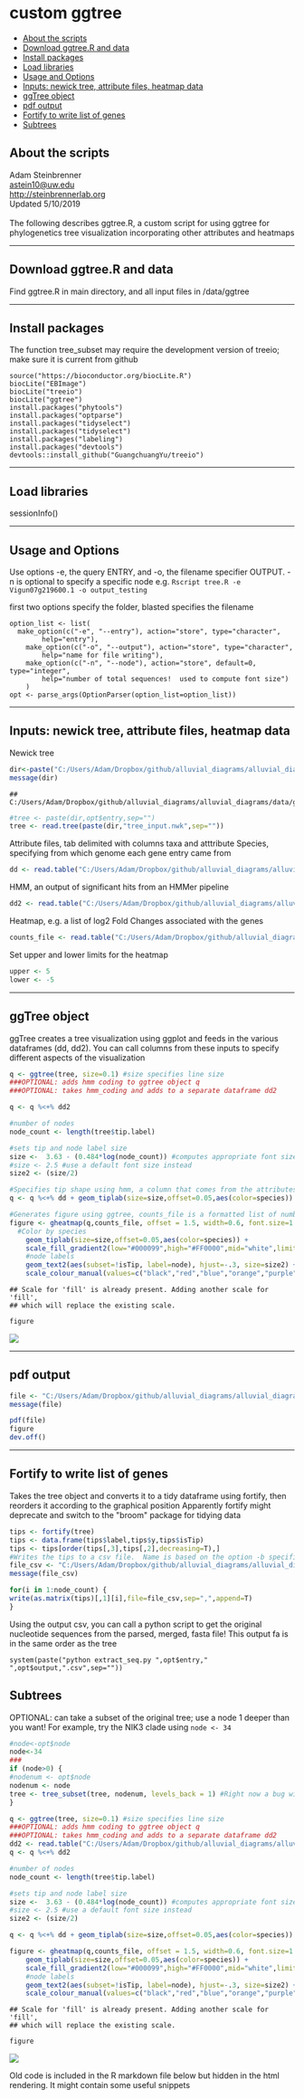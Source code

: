 custom ggtree
================

-   [About the scripts](#about-the-scripts)
-   [Download ggtree.R and data](#download-ggtree.r-and-data)
-   [Install packages](#install-packages)
-   [Load libraries](#load-libraries)
-   [Usage and Options](#usage-and-options)
-   [Inputs: newick tree, attribute files, heatmap data](#inputs-newick-tree-attribute-files-heatmap-data)
-   [ggTree object](#ggtree-object)
-   [pdf output](#pdf-output)
-   [Fortify to write list of genes](#fortify-to-write-list-of-genes)
-   [Subtrees](#subtrees)

About the scripts
-----------------

Adam Steinbrenner <br> <astein10@uw.edu> <br> <http://steinbrennerlab.org> <br> Updated 5/10/2019 <br> <br> The following describes ggtree.R, a custom script for using ggtree for phylogenetics tree visualization incorporating other attributes and heatmaps

------------------------------------------------------------------------

Download ggtree.R and data
--------------------------

Find ggtree.R in main directory, and all input files in /data/ggtree

------------------------------------------------------------------------

Install packages
----------------

The function tree\_subset may require the development version of treeio; make sure it is current from github

    source("https://bioconductor.org/biocLite.R")
    biocLite("EBImage")
    biocLite("treeio")
    biocLite("ggtree")
    install.packages("phytools")
    install.packages("optparse")
    install.packages("tidyselect")
    install.packages("tidyselect")
    install.packages("labeling")
    install.packages("devtools")
    devtools::install_github("GuangchuangYu/treeio")

------------------------------------------------------------------------

Load libraries
--------------

sessionInfo()

------------------------------------------------------------------------

Usage and Options
-----------------

Use options -e, the query ENTRY, and -o, the filename specifier OUTPUT. -n is optional to specify a specific node e.g. `Rscript tree.R -e Vigun07g219600.1 -o output_testing`

first two options specify the folder, blasted specifies the filename

    option_list <- list( 
      make_option(c("-e", "--entry"), action="store", type="character",
            help="entry"),
        make_option(c("-o", "--output"), action="store", type="character", 
            help="name for file writing"),
        make_option(c("-n", "--node"), action="store", default=0, type="integer", 
            help="number of total sequences!  used to compute font size")
        )
    opt <- parse_args(OptionParser(option_list=option_list))

------------------------------------------------------------------------

Inputs: newick tree, attribute files, heatmap data
--------------------------------------------------

Newick tree

``` r
dir<-paste("C:/Users/Adam/Dropbox/github/alluvial_diagrams/alluvial_diagrams/data/ggtree/")
message(dir)
```

    ## C:/Users/Adam/Dropbox/github/alluvial_diagrams/alluvial_diagrams/data/ggtree/

``` r
#tree <- paste(dir,opt$entry,sep="")
tree <- read.tree(paste(dir,"tree_input.nwk",sep=""))
```

Attribute files, tab delimited with columns taxa and atttribute Species, specifying from which genome each gene entry came from

``` r
dd <- read.table("C:/Users/Adam/Dropbox/github/alluvial_diagrams/alluvial_diagrams/data/ggtree/attribute_species.txt", sep="\t", header = TRUE, stringsAsFactor=F)
```

HMM, an output of significant hits from an HMMer pipeline

``` r
dd2 <- read.table("C:/Users/Adam/Dropbox/github/alluvial_diagrams/alluvial_diagrams/data/ggtree/attribute_hmm.txt", sep="\t", header = TRUE, stringsAsFactor=F)
```

Heatmap, e.g. a list of log2 Fold Changes associated with the genes

``` r
counts_file <- read.table("C:/Users/Adam/Dropbox/github/alluvial_diagrams/alluvial_diagrams/data/ggtree/log2FoldChanges.txt", sep="\t", row.names = 1, header = TRUE, stringsAsFactor=F)
```

Set upper and lower limits for the heatmap

``` r
upper <- 5
lower <- -5
```

------------------------------------------------------------------------

ggTree object
-------------

ggTree creates a tree visualization using ggplot and feeds in the various dataframes (dd, dd2). You can call columns from these inputs to specify different aspects of the visualization

``` r
q <- ggtree(tree, size=0.1) #size specifies line size
###OPTIONAL: adds hmm coding to ggtree object q
###OPTIONAL: takes hmm_coding and adds to a separate dataframe dd2

q <- q %<+% dd2

#number of nodes
node_count <- length(tree$tip.label)

#sets tip and node label size
size <-  3.63 - (0.484*log(node_count)) #computes appropriate font size for tree based on good sizes for 10, 30, and 100
#size <- 2.5 #use a default font size instead
size2 <- (size/2)

#Specifies tip shape using hmm, a column that comes from the attributes file
q <- q %<+% dd + geom_tiplab(size=size,offset=0.05,aes(color=species)) + geom_tippoint(aes(size=size2,shape=hmm)) + scale_size_identity() #you need scale_size_identity! https://groups.google.com/forum/#!topic/bioc-ggtree/XHaq9Sk3b00

#Generates figure using ggtree, counts_file is a formatted list of numbers within the limits (e.g. RNAseq fold changes)
figure <- gheatmap(q,counts_file, offset = 1.5, width=0.6, font.size=1.5, colnames_angle=-45, hjust=0) + 
  #Color by species
    geom_tiplab(size=size,offset=0.05,aes(color=species)) +
    scale_fill_gradient2(low="#000099",high="#FF0000",mid="white",limits=c(lower,upper)) +
    #node labels
    geom_text2(aes(subset=!isTip, label=node), hjust=-.3, size=size2) + 
    scale_colour_manual(values=c("black","red","blue","orange","purple","darkgreen","cadetblue","deeppink","darkgoldenrod","brown4","olivedrab2"))
```

    ## Scale for 'fill' is already present. Adding another scale for 'fill',
    ## which will replace the existing scale.

``` r
figure
```

![](ggtree_files/figure-markdown_github/unnamed-chunk-7-1.png)

------------------------------------------------------------------------

pdf output
----------

``` r
file <- "C:/Users/Adam/Dropbox/github/alluvial_diagrams/alluvial_diagrams/data/ggtree/ggtree_output.pdf"
message(file)

pdf(file)
figure
dev.off()
```

------------------------------------------------------------------------

Fortify to write list of genes
------------------------------

Takes the tree object and converts it to a tidy dataframe using fortify, then reorders it according to the graphical position Apparently fortify might deprecate and switch to the "broom" package for tidying data

``` r
tips <- fortify(tree)
tips <- data.frame(tips$label,tips$y,tips$isTip)
tips <- tips[order(tips[,3],tips[,2],decreasing=T),]
#Writes the tips to a csv file.  Name is based on the option -b specified when the script is called
file_csv <- "C:/Users/Adam/Dropbox/github/alluvial_diagrams/alluvial_diagrams/data/ggtree/ggtree_output.csv"
message(file_csv)

for(i in 1:node_count) {
write(as.matrix(tips)[,1][i],file=file_csv,sep=",",append=T)
}
```

Using the output csv, you can call a python script to get the original nucleotide sequences from the parsed, merged, fasta file! This output fa is in the same order as the tree

    system(paste("python extract_seq.py ",opt$entry," ",opt$output,".csv",sep=""))

Subtrees
--------

OPTIONAL: can take a subset of the original tree; use a node 1 deeper than you want! For example, try the NIK3 clade using `node <- 34`

``` r
#node<-opt$node
node<-34
###
if (node>0) {
#nodenum <- opt$node
nodenum <- node
tree <- tree_subset(tree, nodenum, levels_back = 1) #Right now a bug with levels_back=0 is preventing me from specifying the node ITSELF
}

q <- ggtree(tree, size=0.1) #size specifies line size
###OPTIONAL: adds hmm coding to ggtree object q
###OPTIONAL: takes hmm_coding and adds to a separate dataframe dd2
dd2 <- read.table("C:/Users/Adam/Dropbox/github/alluvial_diagrams/alluvial_diagrams/data/ggtree/attribute_hmm.txt", sep="\t", header = TRUE, stringsAsFactor=F)
q <- q %<+% dd2

#number of nodes
node_count <- length(tree$tip.label)

#sets tip and node label size
size <-  3.63 - (0.484*log(node_count)) #computes appropriate font size for tree based on good sizes for 10, 30, and 100
#size <- 2.5 #use a default font size instead
size2 <- (size/2)

q <- q %<+% dd + geom_tiplab(size=size,offset=0.05,aes(color=species)) + geom_tippoint(aes(size=size2,shape=hmm)) + scale_size_identity() #you need scale_size_identity! https://groups.google.com/forum/#!topic/bioc-ggtree/XHaq9Sk3b00

figure <- gheatmap(q,counts_file, offset = 1.5, width=0.6, font.size=1.5, colnames_angle=-45, hjust=0) + 
    geom_tiplab(size=size,offset=0.05,aes(color=species)) +
    scale_fill_gradient2(low="#000099",high="#FF0000",mid="white",limits=c(lower,upper)) +
    #node labels
    geom_text2(aes(subset=!isTip, label=node), hjust=-.3, size=size2) + 
    scale_colour_manual(values=c("black","red","blue","orange","purple","darkgreen","cadetblue","deeppink","darkgoldenrod","brown4","olivedrab2"))
```

    ## Scale for 'fill' is already present. Adding another scale for 'fill',
    ## which will replace the existing scale.

``` r
figure
```

![](ggtree_files/figure-markdown_github/unnamed-chunk-10-1.png)

Old code is included in the R markdown file below but hidden in the html rendering. It might contain some useful snippets
